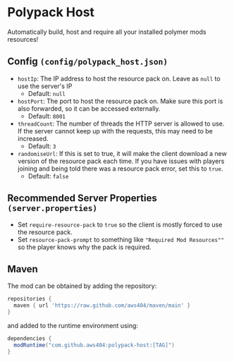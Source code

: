 # Polypack Host
Automatically build, host and require all your installed polymer mods resources!

## Config `(config/polypack_host.json)`
* `hostIp`: The IP address to host the resource pack on. Leave as `null` to use the server's IP
    * Default: `null`
* `hostPort`: The port to host the resource pack on. Make sure this port is also forwarded, so it can be accessed externally.
    * Default: `8001`
* `threadCount`: The number of threads the HTTP server is allowed to use. If the server cannot keep up with the requests, this may need to be increased.
    * Default: `3`
* `randomiseUrl`: If this is set to true, it will make the client download a new version of the resource pack each time. If you have issues with players joining and being told there was a resource pack error, set this to `true`.
    * Default: `false`

## Recommended Server Properties `(server.properties)`
* Set `require-resource-pack` to `true` so the client is mostly forced to use the resource pack.
* Set `resource-pack-prompt` to something like `"Required Mod Resources""` so the player knows why the pack is required.


## Maven
The mod can be obtained by adding the repository:
```gradle
repositories {
  maven { url 'https://raw.github.com/aws404/maven/main' }
}
```
and added to the runtime environment using:
```gradle
dependencies {
  modRuntime("com.github.aws404:polypack-host:[TAG]")
}
```